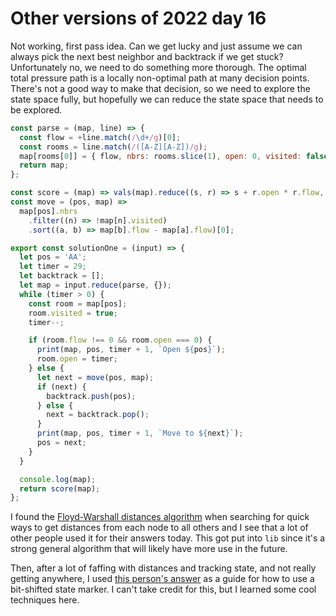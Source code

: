 # Other versions of 2022 day 16

Not working, first pass idea. Can we get lucky and just assume we can always pick the next best neighbor and backtrack if we get stuck? Unfortunately no, we need to do something more thorough. The optimal total pressure path is a locally non-optimal path at many decision points. There's not a good way to make that decision, so we need to explore the state space fully, but hopefully we can reduce the state space that needs to be explored.

```js
const parse = (map, line) => {
  const flow = +line.match(/\d+/g)[0];
  const rooms = line.match(/([A-Z][A-Z])/g);
  map[rooms[0]] = { flow, nbrs: rooms.slice(1), open: 0, visited: false };
  return map;
};

const score = (map) => vals(map).reduce((s, r) => s + r.open * r.flow, 0);
const move = (pos, map) =>
  map[pos].nbrs
    .filter((n) => !map[n].visited)
    .sort((a, b) => map[b].flow - map[a].flow)[0];

export const solutionOne = (input) => {
  let pos = 'AA';
  let timer = 29;
  let backtrack = [];
  let map = input.reduce(parse, {});
  while (timer > 0) {
    const room = map[pos];
    room.visited = true;
    timer--;

    if (room.flow !== 0 && room.open === 0) {
      print(map, pos, timer + 1, `Open ${pos}`);
      room.open = timer;
    } else {
      let next = move(pos, map);
      if (next) {
        backtrack.push(pos);
      } else {
        next = backtrack.pop();
      }
      print(map, pos, timer + 1, `Move to ${next}`);
      pos = next;
    }
  }

  console.log(map);
  return score(map);
};
```

I found the [Floyd-Warshall distances algorithm](https://en.wikipedia.org/wiki/Floyd%E2%80%93Warshall_algorithm) when searching for quick ways to get distances from each node to all others and I see that a lot of other people used it for their answers today. This got put into `lib` since it's a strong general algorithm that will likely have more use in the future.

Then, after a lot of faffing with distances and tracking state, and not really getting anywhere, I used [this person's answer](https://github.com/juanplopes/advent-of-code-2022/blob/main/day16.py) as a guide for how to use a bit-shifted state marker. I can't take credit for this, but I learned some cool techniques here.
